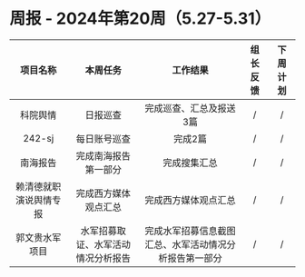 
# 周报 - 2024年第20周（5.27-5.31）


|  项目名称  | 本周任务 | 工作结果 | 组长反馈 |  下周计划| 
|:----------:|:--------:|:--------:|:--------:|:--------:|
| 科院舆情  | 日报巡查 |完成巡查、汇总及报送3篇 |   /   |     / |
|  242-sj    | 每日账号巡查 |完成2篇  |   /   |     / |
| 南海报告 | 完成南海报告第一部分|完成搜集汇总  |   /   |     / |
| 赖清德就职演说舆情专报 | 完成西方媒体观点汇总|完成西方媒体观点汇总  |   /   |     / |
| 郭文贵水军项目 |水军招募取证、水军活动情况分析报告|完成水军招募信息截图汇总、水军活动情况分析报告第一部分  |   /   |     / |